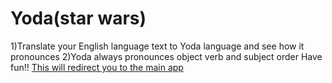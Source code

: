 # Yoda(star wars)
 
1)Translate your English language text to Yoda language and see how it pronounces
2)Yoda always pronounces object verb and subject order 
 Have fun!!
[This will redirect you to the main app]()
